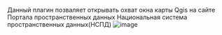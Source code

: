 Данный плагин позваляет открывать охват окна карты Qgis на сайте  Портала пространственных данных Национальная система пространственных данных(НСПД)
![image](https://github.com/user-attachments/assets/4712762a-ef47-4d08-ad60-09156f13c499)

